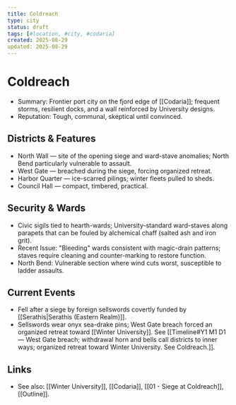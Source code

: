 ```yaml
---
title: Coldreach
type: city
status: draft
tags: [#location, #city, #codaria]
created: 2025-08-29
updated: 2025-08-29
---
```


# Coldreach

- Summary: Frontier port city on the fjord edge of [[Codaria]]; frequent storms, resilient docks, and a wall reinforced by University designs.
- Reputation: Tough, communal, skeptical until convinced.

## Districts & Features
- North Wall — site of the opening siege and ward-stave anomalies; North Bend particularly vulnerable to assault.
- West Gate — breached during the siege, forcing organized retreat.
- Harbor Quarter — ice-scarred pilings; winter fleets pulled to sheds.
- Council Hall — compact, timbered, practical.

## Security & Wards
- Civic sigils tied to hearth-wards; University-standard ward-staves along parapets that can be fouled by alchemical chaff (salted ash and iron grit).
- Recent Issue: "Bleeding" wards consistent with magic-drain patterns; staves require cleaning and counter-marking to restore function.
- North Bend: Vulnerable section where wind cuts worst, susceptible to ladder assaults.

## Current Events
- Fell after a siege by foreign sellswords covertly funded by [[Serathis|Serathis (Eastern Realm)]].
- Sellswords wear onyx sea-drake pins; West Gate breach forced an organized retreat toward [[Winter University]]. See [[Timeline#Y1 M1 D1 — West Gate breach; withdrawal horn and bells call districts to inner ways; organized retreat toward Winter University. See Coldreach.]].

 

## Links
- See also: [[Winter University]], [[Codaria]], [[01 - Siege at Coldreach]], [[Outline]].
